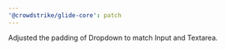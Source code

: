 ```yaml
---
'@crowdstrike/glide-core': patch
---
```


Adjusted the padding of Dropdown to match Input and Textarea.
